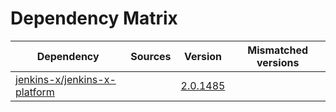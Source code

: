 # Dependency Matrix

Dependency | Sources | Version | Mismatched versions
---------- | ------- | ------- | -------------------
[jenkins-x/jenkins-x-platform](https://github.com/jenkins-x/jenkins-x-platform) |  | [2.0.1485](https://github.com/jenkins-x/jenkins-x-platform/releases/tag/v2.0.1485) | 
